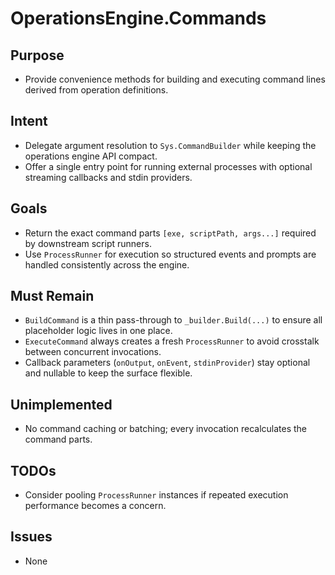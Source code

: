 # OperationsEngine.Commands

## Purpose
- Provide convenience methods for building and executing command lines derived from operation definitions.

## Intent
- Delegate argument resolution to `Sys.CommandBuilder` while keeping the operations engine API compact.
- Offer a single entry point for running external processes with optional streaming callbacks and stdin providers.

## Goals
- Return the exact command parts `[exe, scriptPath, args...]` required by downstream script runners.
- Use `ProcessRunner` for execution so structured events and prompts are handled consistently across the engine.

## Must Remain
- `BuildCommand` is a thin pass-through to `_builder.Build(...)` to ensure all placeholder logic lives in one place.
- `ExecuteCommand` always creates a fresh `ProcessRunner` to avoid crosstalk between concurrent invocations.
- Callback parameters (`onOutput`, `onEvent`, `stdinProvider`) stay optional and nullable to keep the surface flexible.

## Unimplemented
- No command caching or batching; every invocation recalculates the command parts.

## TODOs
- Consider pooling `ProcessRunner` instances if repeated execution performance becomes a concern.

## Issues
- None
